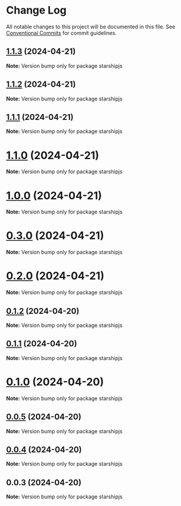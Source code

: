 # Change Log

All notable changes to this project will be documented in this file.
See [Conventional Commits](https://conventionalcommits.org) for commit guidelines.

## [1.1.3](https://github.com/cosmology-tech/starshipjs/compare/starshipjs@1.1.2...starshipjs@1.1.3) (2024-04-21)

**Note:** Version bump only for package starshipjs





## [1.1.2](https://github.com/cosmology-tech/starshipjs/compare/starshipjs@1.1.1...starshipjs@1.1.2) (2024-04-21)

**Note:** Version bump only for package starshipjs





## [1.1.1](https://github.com/cosmology-tech/starshipjs/compare/starshipjs@1.1.0...starshipjs@1.1.1) (2024-04-21)

**Note:** Version bump only for package starshipjs





# [1.1.0](https://github.com/cosmology-tech/starshipjs/compare/starshipjs@1.0.0...starshipjs@1.1.0) (2024-04-21)

**Note:** Version bump only for package starshipjs





# [1.0.0](https://github.com/cosmology-tech/starshipjs/compare/starshipjs@0.3.0...starshipjs@1.0.0) (2024-04-21)

**Note:** Version bump only for package starshipjs





# [0.3.0](https://github.com/cosmology-tech/starshipjs/compare/starshipjs@0.2.0...starshipjs@0.3.0) (2024-04-21)

**Note:** Version bump only for package starshipjs





# [0.2.0](https://github.com/cosmology-tech/starshipjs/compare/starshipjs@0.1.2...starshipjs@0.2.0) (2024-04-21)

**Note:** Version bump only for package starshipjs





## [0.1.2](https://github.com/cosmology-tech/starshipjs/compare/starshipjs@0.1.1...starshipjs@0.1.2) (2024-04-20)

**Note:** Version bump only for package starshipjs





## [0.1.1](https://github.com/cosmology-tech/starshipjs/compare/starshipjs@0.1.0...starshipjs@0.1.1) (2024-04-20)

**Note:** Version bump only for package starshipjs





# [0.1.0](https://github.com/cosmology-tech/starshipjs/compare/starshipjs@0.0.5...starshipjs@0.1.0) (2024-04-20)

**Note:** Version bump only for package starshipjs





## [0.0.5](https://github.com/cosmology-tech/starshipjs/compare/starshipjs@0.0.4...starshipjs@0.0.5) (2024-04-20)

**Note:** Version bump only for package starshipjs





## [0.0.4](https://github.com/cosmology-tech/starshipjs/compare/starshipjs@0.0.3...starshipjs@0.0.4) (2024-04-20)

**Note:** Version bump only for package starshipjs





## 0.0.3 (2024-04-20)

**Note:** Version bump only for package starshipjs
